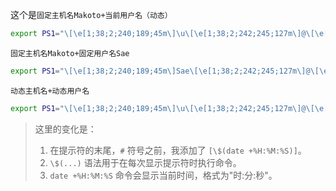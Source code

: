 这个是`固定主机名Makoto+当前用户名（动态）`

```bash
export PS1="\[\e[1;38;2;240;189;45m\]\u\[\e[1;38;2;242;245;127m\]@\[\e[1;38;2;45;240;185m\]Makoto\[\e[0m\] \[\e[1;38;2;242;245;127m\]\w\[\e[1;38;2;245;127;243m\] # \[\e[0m\]"
```

`固定主机名Makoto+固定用户名Sae`

```bash
export PS1="\[\e[1;38;2;240;189;45m\]Sae\[\e[1;38;2;242;245;127m\]@\[\e[1;38;2;45;240;185m\]Makoto\[\e[0m\] \[\e[1;38;2;242;245;127m\]\w\[\e[1;38;2;245;127;243m\] # \[\e[0m\]"
```

`动态主机名+动态用户名`

```bash
export PS1="\[\e[1;38;2;240;189;45m\]\u\[\e[1;38;2;242;245;127m\]@\[\e[1;38;2;45;240;185m\]\h\[\e[0m\] \[\e[1;38;2;242;245;127m\]\w\[\e[1;38;2;245;127;243m\] # \[\e[0m\]"
```





>这里的变化是：
>
>1. 在提示符的末尾，`#` 符号之前，我添加了 `[\$(date +%H:%M:%S)]`。
>2. `\$(...)` 语法用于在每次显示提示符时执行命令。
>3. `date +%H:%M:%S` 命令会显示当前时间，格式为"时:分:秒"。

